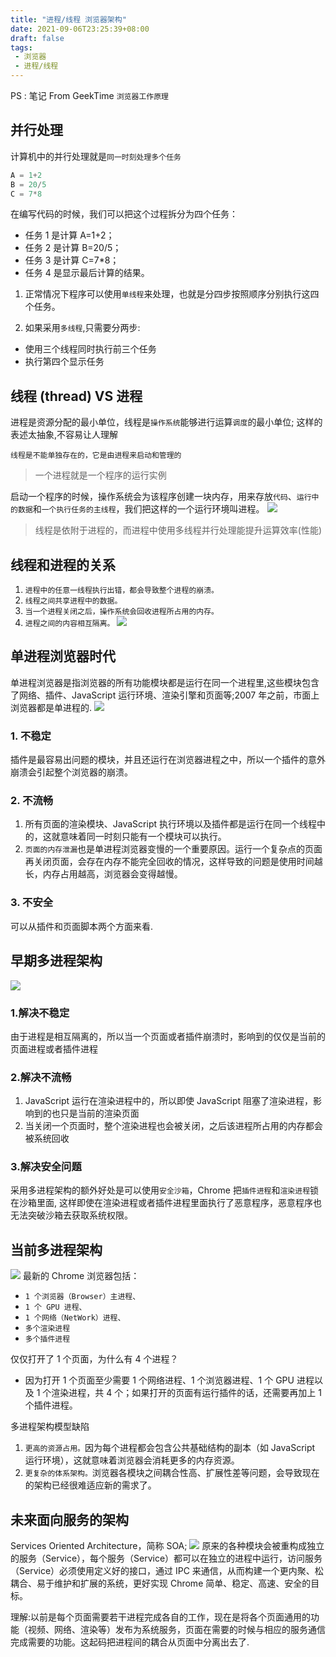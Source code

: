 ```yaml
---
title: "进程/线程 浏览器架构"
date: 2021-09-06T23:25:39+08:00
draft: false
tags:
 - 浏览器 
 - 进程/线程
---
```


PS : 笔记 From GeekTime `浏览器工作原理`
## 并行处理
计算机中的并行处理就是`同一时刻处理多个任务`

```js
A = 1+2
B = 20/5
C = 7*8
```
在编写代码的时候，我们可以把这个过程拆分为四个任务：
- 任务 1 是计算 A=1+2；
- 任务 2 是计算 B=20/5；
- 任务 3 是计算 C=7*8；
- 任务 4 是显示最后计算的结果。

1. 正常情况下程序可以使用`单线程`来处理，也就是分四步按照顺序分别执行这四个任务。

2. 如果采用`多线程`,只需要分两步:
- 使用三个线程同时执行前三个任务
- 执行第四个显示任务

## 线程 (thread) VS 进程
进程是资源分配的最小单位，线程是`操作系统`能够进行运算`调度`的最小单位; 这样的表述太抽象,不容易让人理解

`线程是不能单独存在的，它是由进程来启动和管理的`

> 一个进程就是一个程序的运行实例

启动一个程序的时候，操作系统会为该程序创建一块内存，用来存放`代码`、`运行中的数据`和`一个执行任务的主线程`，我们把这样的一个运行环境叫进程。
![](https://gtd-imgs-md.oss-cn-beijing.aliyuncs.com/imgs/20210907000053.png#w70)

> 线程是依附于进程的，而进程中使用多线程并行处理能提升运算效率(性能)

## 线程和进程的关系
1. `进程中的任意一线程执行出错，都会导致整个进程的崩溃。`
2. `线程之间共享进程中的数据。`
3. `当一个进程关闭之后，操作系统会回收进程所占用的内存。`
4. `进程之间的内容相互隔离。`
![](https://gtd-imgs-md.oss-cn-beijing.aliyuncs.com/imgs/20210907000401.png#w70)

## 单进程浏览器时代
单进程浏览器是指浏览器的所有功能模块都是运行在同一个进程里,这些模块包含了网络、插件、JavaScript 运行环境、渲染引擎和页面等;2007 年之前，市面上浏览器都是单进程的.
![](https://gtd-imgs-md.oss-cn-beijing.aliyuncs.com/imgs/20210907001206.png#w70)

### 1. 不稳定
插件是最容易出问题的模块，并且还运行在浏览器进程之中，所以一个插件的意外崩溃会引起整个浏览器的崩溃。
### 2. 不流畅
1. 所有页面的渲染模块、JavaScript 执行环境以及插件都是运行在同一个线程中的，这就意味着同一时刻只能有一个模块可以执行。
2. `页面的内存泄漏`也是单进程浏览器变慢的一个重要原因。运行一个复杂点的页面再关闭页面，会存在内存不能完全回收的情况，这样导致的问题是使用时间越长，内存占用越高，浏览器会变得越慢。
### 3. 不安全
可以从插件和页面脚本两个方面来看.

## 早期多进程架构
![](https://gtd-imgs-md.oss-cn-beijing.aliyuncs.com/imgs/20210907002332.png#w70)

### 1.解决不稳定
由于进程是相互隔离的，所以当一个页面或者插件崩溃时，影响到的仅仅是当前的页面进程或者插件进程
### 2.解决不流畅
1. JavaScript 运行在渲染进程中的，所以即使 JavaScript 阻塞了渲染进程，影响到的也只是当前的渲染页面
2. 当关闭一个页面时，整个渲染进程也会被关闭，之后该进程所占用的内存都会被系统回收
### 3.解决安全问题
采用多进程架构的额外好处是可以使用`安全沙箱`，Chrome 把`插件进程`和`渲染进程`锁在沙箱里面, 这样即使在渲染进程或者插件进程里面执行了恶意程序，恶意程序也无法突破沙箱去获取系统权限。

## 当前多进程架构
![](https://gtd-imgs-md.oss-cn-beijing.aliyuncs.com/imgs/20210907002303.png#w70)
最新的 Chrome 浏览器包括：
- `1 个浏览器（Browser）主进程、`
- `1 个 GPU 进程、`
- `1 个网络（NetWork）进程、`
- `多个渲染进程`
- `多个插件进程`

仅仅打开了 1 个页面，为什么有 4 个进程？
- 因为打开 1 个页面至少需要 1 个网络进程、1 个浏览器进程、1 个 GPU 进程以及 1 个渲染进程，共 4 个；如果打开的页面有运行插件的话，还需要再加上 1 个插件进程。

多进程架构模型缺陷
1. `更高的资源占用。`因为每个进程都会包含公共基础结构的副本（如 JavaScript 运行环境），这就意味着浏览器会消耗更多的内存资源。
2. `更复杂的体系架构。`浏览器各模块之间耦合性高、扩展性差等问题，会导致现在的架构已经很难适应新的需求了。

## 未来面向服务的架构
Services Oriented Architecture，简称 SOA;
![](https://gtd-imgs-md.oss-cn-beijing.aliyuncs.com/imgs/20210907003042.png#w70)
原来的各种模块会被重构成独立的服务（Service），每个服务（Service）都可以在独立的进程中运行，访问服务（Service）必须使用定义好的接口，通过 IPC 来通信，从而构建一个更内聚、松耦合、易于维护和扩展的系统，更好实现 Chrome 简单、稳定、高速、安全的目标。

理解:以前是每个页面需要若干进程完成各自的工作，现在是将各个页面通用的功能（视频、网络、渲染等）发布为系统服务，页面在需要的时候与相应的服务通信完成需要的功能。这起码把进程间的耦合从页面中分离出去了.